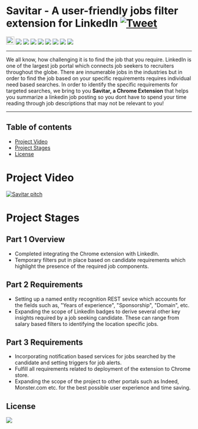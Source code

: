 # Savitar - A user-friendly jobs filter extension for LinkedIn [![Tweet](https://img.shields.io/twitter/url/http/shields.io.svg?style=social)](https://twitter.com/intent/tweet?text=Do%20you%20plan%20to%20improve%20your%20job%20searches%20on%20LinkedIn%3F%20Look%20no%20further.%20Savitar%20is%20the%20right%20extension%20for%20the%20job.%20Use%20it!%20Tweet%20it!%20Enjoy%20it!%20&hashtags=LinkedIn%20feature%20recommendations%20%20&url=https%3A%2F%2Fgithub.com%2Fpushkardravid%2Fsavitar%2F%20)

<img src="https://i.imgur.com/GOXKw9A.png" style="height:22px;"/>

<img src = "https://img.shields.io/github/license/pushkardravid/savitar">
<img src = "https://img.shields.io/github/issues-raw/pushkardravid/savitar">
<img src = "https://img.shields.io/github/issues-closed-raw/pushkardravid/savitar">
<img src = "https://img.shields.io/github/issues-pr/pushkardravid/savitar">
<img src = "https://img.shields.io/github/last-commit/pushkardravid/savitar">
<img src = "https://img.shields.io/github/release-date/pushkardravid/savitar">
<img src = "https://img.shields.io/youtube/views/aRedmJN3bUc?style=social">
<img src = "https://img.shields.io/github/contributors/pushkardravid/savitar">



---

We all know, how challenging it is to find the job that you require. LinkedIn is one of the largest job portal which connects job seekers to recruiters throughout the globe. There are innumerable jobs in the industries but in order to find the job based on your specific requirements requires individual need based searches. In order to identify the specific requirements for targeted searches, we bring to you **Savitar, a Chrome Extension** that helps you summarize a linkedin job posting so you dont have to spend your time reading through job descriptions that may not be relevant to you!

---

## Table of contents
- [Project Video](#project-video)
- [Project Stages](#project-stages)
- [License](#license)

# Project Video

[![Savitar pitch](https://img.youtube.com/vi/aRedmJN3bUc/0.jpg)](https://www.youtube.com/watch?v=aRedmJN3bUc)

# Project Stages

## Part 1 Overview
* Completed integrating the Chrome extension with LinkedIn.
* Temporary filters put in place based on candidate requirements which highlight the presence of the required job components. 

## Part 2 Requirements 
* Setting up a named entity recognition REST sevice which accounts for the fields such as, "Years of experience", "Sponsorship", "Domain", etc. 
* Expanding the scope of LinkedIn badges to derive several other key insights required by a job seeking candidate. These can range from salary based filters to identifying the location specific jobs.

## Part 3 Requirements
* Incorporating notification based services for jobs searched by the candidate and setting triggers for job alerts. 
* Fulfill all requirements related to deployment of the extension to Chrome store.
* Expanding the scope of the project to other portals such as Indeed, Monster.com etc. for the best possible user experience and time saving. 

## License
<img src = "https://img.shields.io/github/license/pushkardravid/savitar">
